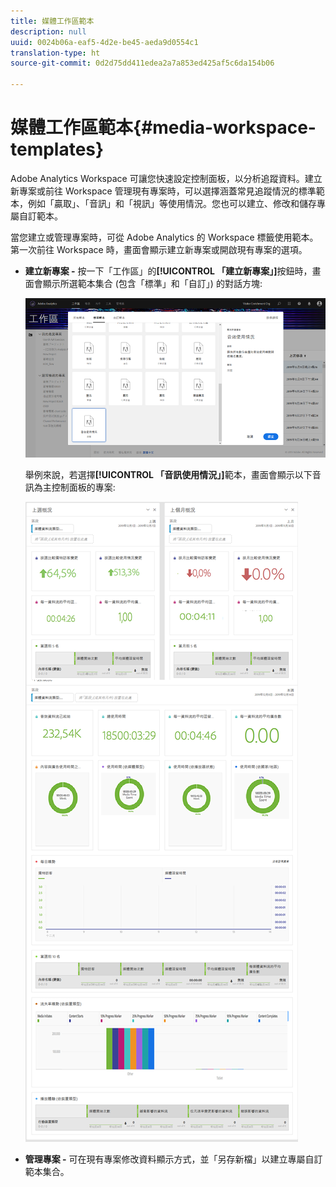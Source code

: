 ```yaml
---
title: 媒體工作區範本
description: null
uuid: 0024b06a-eaf5-4d2e-be45-aeda9d0554c1
translation-type: ht
source-git-commit: 0d2d75dd411edea2a7a853ed425af5c6da154b06

---
```



# 媒體工作區範本{#media-workspace-templates}

Adobe Analytics Workspace 可讓您快速設定控制面板，以分析追蹤資料。建立新專案或前往 Workspace 管理現有專案時，可以選擇涵蓋常見追蹤情況的標準範本，例如「贏取」、「音訊」和「視訊」等使用情況。您也可以建立、修改和儲存專屬自訂範本。

當您建立或管理專案時，可從 Adobe Analytics 的 Workspace 標籤使用範本。第一次前往 Workspace 時，畫面會顯示建立新專案或開啟現有專案的選項。

* **建立新專案 -** 按一下「工作區」的&#x200B;**[!UICONTROL 「建立新專案」]**&#x200B;按鈕時，畫面會顯示所選範本集合 (包含「標準」和「自訂」) 的對話方塊:

   ![](assets/all-templates-audio.png)

   舉例來說，若選擇&#x200B;**[!UICONTROL 「音訊使用情況」]**&#x200B;範本，畫面會顯示以下音訊為主控制面板的專案:

   ![](assets/aa-workspace.png)

* **管理專案 -** 可在現有專案修改資料顯示方式，並「另存新檔」以建立專屬自訂範本集合。

